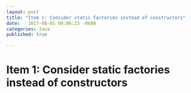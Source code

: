 ```yaml
---
layout: post
title: "Item 1: Consider static factories instead of constructors"
date:   2017-08-01 09:06:23 -0600
categories: Java
published: true

---
```

# Item 1: Consider static factories instead of constructors